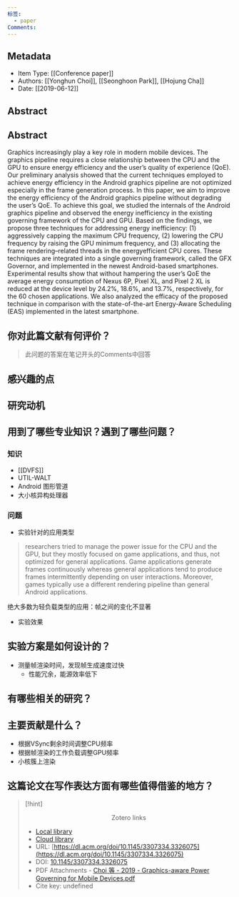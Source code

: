 ```yaml
---
标签:
  - paper
Comments:
---
```

## Metadata
* Item Type: [[Conference paper]]      
* Authors: [[Yonghun Choi]], [[Seonghoon Park]], [[Hojung Cha]]      
* Date: [[2019-06-12]]   
   
  

## Abstract
## Abstract

Graphics increasingly play a key role in modern mobile devices. The graphics pipeline requires a close relationship between the CPU and the GPU to ensure energy efficiency and the user’s quality of experience (QoE). Our preliminary analysis showed that the current techniques employed to achieve energy efficiency in the Android graphics pipeline are not optimized especially in the frame generation process. In this paper, we aim to improve the energy efficiency of the Android graphics pipeline without degrading the user’s QoE. To achieve this goal, we studied the internals of the Android graphics pipeline and observed the energy inefficiency in the existing governing framework of the CPU and GPU. Based on the findings, we propose three techniques for addressing energy inefficiency: (1) aggressively capping the maximum CPU frequency, (2) lowering the CPU frequency by raising the GPU minimum frequency, and (3) allocating the frame rendering–related threads in the energyefficient CPU cores. These techniques are integrated into a single governing framework, called the GFX Governor, and implemented in the newest Android-based smartphones. Experimental results show that without hampering the user’s QoE the average energy consumption of Nexus 6P, Pixel XL, and Pixel 2 XL is reduced at the device level by 24.2%, 18.6%, and 13.7%, respectively, for the 60 chosen applications. We also analyzed the efficacy of the proposed technique in comparison with the state-of-the-art Energy-Aware Scheduling (EAS) implemented in the latest smartphone.


## 你对此篇文献有何评价？

>此问题的答案在笔记开头的Comments中回答


## 感兴趣的点



## 研究动机




## 用到了哪些专业知识？遇到了哪些问题？ 
### 知识
- [[DVFS]]
- UTIL-WALT 
- Android 图形管道
- 大小核异构处理器
### 问题
-   实验针对的应用类型
>researchers tried to manage the power issue for the CPU and the GPU, but they mostly focused on game applications, and thus, not optimized for general applications. Game applications generate frames continuously whereas general applications tend to produce frames intermittently depending on user interactions. Moreover, games typically use a different rendering pipeline than general Android applications.

绝大多数为轻负载类型的应用：帧之间的变化不显著
- 实验效果

## 实验方案是如何设计的？ 
- 测量帧渲染时间，发现帧生成速度过快
	- 性能冗余，能源效率低下



## 有哪些相关的研究？




## 主要贡献是什么？

- 根据VSync剩余时间调整CPU频率
- 根据帧渲染的工作负载调整GPU频率
- 小核簇上渲染

## 这篇论文在写作表达方面有哪些值得借鉴的地方？





>[!hint] <center>Zotero links</center>
>
>* [Local library](zotero://select/items/1_SDDESKNH)    
>* [Cloud library](http://zotero.org/users/12537825/items/SDDESKNH)  
>* URL: [https://dl.acm.org/doi/10.1145/3307334.3326075](https://dl.acm.org/doi/10.1145/3307334.3326075)  
>* DOI: [10.1145/3307334.3326075](https://doi.org/10.1145/3307334.3326075)    
>* PDF Attachments
	- [Choi 等 - 2019 - Graphics-aware Power Governing for Mobile Devices.pdf](zotero://open-pdf/library/items/XIYNNHJS)  
>* Cite key: undefined
